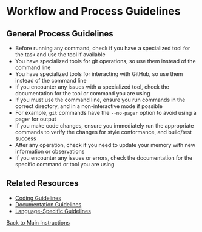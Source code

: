# Workflow and Process Guidelines

## General Process Guidelines

- Before running any command, check if you have a specialized tool for the task and use the tool if available
- You have specialized tools for git operations, so use them instead of the command line
- You have specialized tools for interacting with GitHub, so use them instead of the command line
- If you encounter any issues with a specialized tool, check the documentation for the tool or command you are using
- If you must use the command line, ensure you run commands in the correct directory, and in a non-interactive mode if possible
- For example, `git` commands have the `--no-pager` option to avoid using a pager for output
- If you make code changes, ensure you immediately run the appropriate commands to verify the changes for style conformance, and build/test success
- After any operation, check if you need to update your memory with new information or observations
- If you encounter any issues or errors, check the documentation for the specific command or tool you are using

## Related Resources

- [Coding Guidelines](coding-guidelines.md)
- [Documentation Guidelines](documentation-guidelines.md)
- [Language-Specific Guidelines](language-specific-guidelines.md)

[Back to Main Instructions](main-instructions.md)
